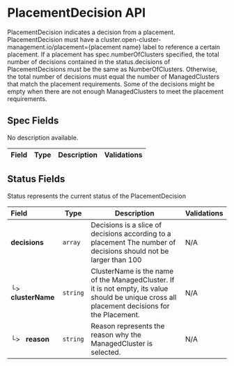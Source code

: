 # PlacementDecision API

PlacementDecision indicates a decision from a placement.
PlacementDecision must have a cluster.open-cluster-management.io/placement={placement name} label to reference a certain placement.
If a placement has spec.numberOfClusters specified, the total number of decisions contained in
the status.decisions of PlacementDecisions must be the same as NumberOfClusters. Otherwise, the
total number of decisions must equal the number of ManagedClusters that
match the placement requirements.
Some of the decisions might be empty when there are not enough ManagedClusters to meet the placement requirements.

## Spec Fields

No description available.

| Field | Type | Description | Validations |
|:---|---|---|---|
## Status Fields

Status represents the current status of the PlacementDecision

| Field | Type | Description | Validations |
|:---|---|---|---|
|  **decisions** | `array` | Decisions is a slice of decisions according to a placement The number of decisions should not be larger than 100 | N/A |
| └>&nbsp;&nbsp; **clusterName** | `string` | ClusterName is the name of the ManagedCluster. If it is not empty, its value should be unique cross all placement decisions for the Placement. | N/A |
| └>&nbsp;&nbsp; **reason** | `string` | Reason represents the reason why the ManagedCluster is selected. | N/A |
